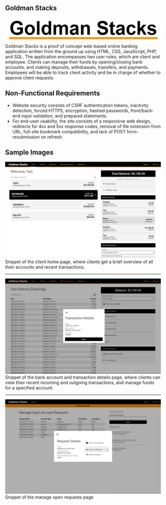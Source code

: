 Goldman Stacks
---
![logo](https://github.com/DevinSterling/GoldmanStacks/blob/main/public_html/goldmanstacks/img/logo_words.jpg "Goldman Stacks Logo")
Goldman Stacks is a proof of concept web-based online banking application written from the ground up using HTML, CSS, JavaScript, PHP, and SQL. The application encompasses two user roles, which are client and employee. Clients can manage their funds by opening/closing bank accounts, and making deposits, withdrawals, transfers, and payments. Employees will be able to track client activity and be in charge of whether to approve client requests. 

Non-Functional Requirements
---
- Website security consists of CSRF authentication tokens, inactivity detection, forced HTTPS, encryption, hashed passwords, front/back-end input validation, and prepared statements.
- For end-user usability, the site consists of a responsive web design, redirects for 4xx and 5xx response codes, removal of file extension from URL, full-site bookmark compatibility, and lack of POST form-resubmission on refresh.

Sample Images
---
![Home Page](https://github.com/DevinSterling/GoldmanStacks/blob/main/public_html/goldmanstacks/img/home_page.jpg "Client View: Goldman Stacks Client Home Page")
Snippet of the client home page, where clients get a brief overview of all their accounts and recent transactions.

---
![Account and Transaction Details Page](https://github.com/DevinSterling/GoldmanStacks/blob/main/public_html/goldmanstacks/img/bank_account_page.jpg "Client View: Goldman Stacks Account and Transaction Details Page")
Snippet of the bank account and transaction details page, where clients can view their recent incoming and outgoing transactions, and manage funds for a specified account.

---
![Mange Open Requests Page](https://github.com/DevinSterling/GoldmanStacks/blob/main/public_html/goldmanstacks/img/manage_open_requests_page.jpg "Employee View: Goldman Stacks Mange Open Requests Page")
Snippet of the manage open requests page
